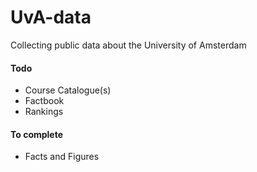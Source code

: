 # UvA-data

Collecting public data about the University of Amsterdam

#### Todo

- Course Catalogue(s)
- Factbook
- Rankings

#### To complete

- Facts and Figures
